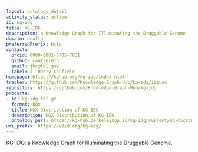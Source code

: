 ```yaml
---
layout: ontology_detail
activity_status: active
id: kg-idg
title: KG-IDG
description: a Knowledge Graph for Illuminating the Druggable Genome
domain: health
preferredPrefix: http
contact:
  orcid: 0000-0001-5705-7831
  github: caufieldjh
  email: jhc@lbl.gov
  label: J. Harry Caufield
homepage: https://kghub.org/kg-idg/index.html
tracker: https://github.com/Knowledge-Graph-Hub/kg-idg/issues
repository: https://github.com/Knowledge-Graph-Hub/kg-idg
products:
- id: kg-idg.tar.gz
  format: kgx
  title: KGX Distribution of KG-IDG
  description: KGX Distribution of KG-IDG
  ontology_purl: https://kg-hub.berkeleybop.io/kg-idg/current/kg-microbe.tar.gz
uri_prefix: https://w3id.org/kg-idg/
---
```


KG-IDG: a Knowledge Graph for Illuminating the Druggable Genome.
